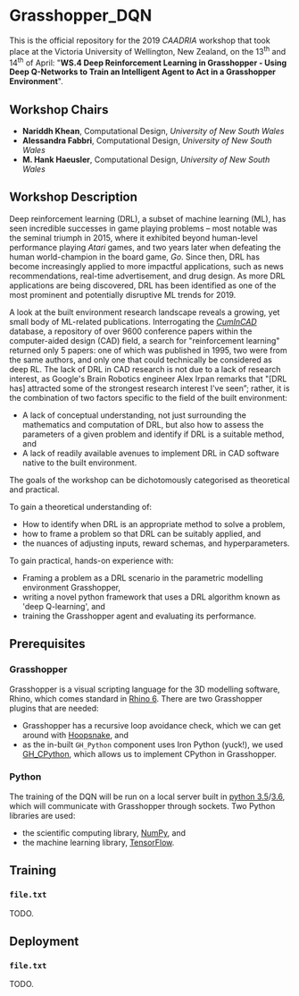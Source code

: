 # Grasshopper_DQN

This is the official repository for the 2019 _CAADRIA_ workshop that took place at the Victoria University of Wellington, New Zealand, on the 13<sup>th</sup> and 14<sup>th</sup> of April: "__WS.4 Deep Reinforcement Learning in Grasshopper - Using Deep Q-Networks to Train an Intelligent Agent to Act in a Grasshopper Environment__".

## Workshop Chairs

- __Nariddh Khean__, Computational Design, _University of New South Wales_
- __Alessandra Fabbri__, Computational Design, _University of New South Wales_
- __M. Hank Haeusler__, Computational Design, _University of New South Wales_

## Workshop Description

Deep reinforcement learning (DRL), a subset of machine learning (ML), has seen incredible successes in game playing problems – most notable was the seminal triumph in 2015, where it exhibited beyond human-level performance playing _Atari_ games, and two years later when defeating the human world-champion in the board game, _Go_. Since then, DRL has become increasingly applied to more impactful applications, such as news recommendations, real-time advertisement, and drug design. As more DRL applications are being discovered, DRL has been identified as one of the most prominent and potentially disruptive ML trends for 2019.

A look at the built environment research landscape reveals a growing, yet small body of ML-related publications. Interrogating the [_CumInCAD_](http://papers.cumincad.org/) database, a repository of over 9600 conference papers within the computer-aided design (CAD) field, a search for "reinforcement learning" returned only 5 papers: one of which was published in 1995, two were from the same authors, and only one that could technically be considered as deep RL. The lack of DRL in CAD research is not due to a lack of research interest, as Google's Brain Robotics engineer Alex Irpan remarks that "[DRL has] attracted some of the strongest research interest I've seen”; rather, it is the combination of two factors specific to the field of the built environment:
- A lack of conceptual understanding, not just surrounding the mathematics and computation of DRL, but also how to assess the parameters of a given problem and identify if DRL is a suitable method, and
- A lack of readily available avenues to implement DRL in CAD software native to the built environment.

The goals of the workshop can be dichotomously categorised as theoretical and practical.

To gain a theoretical understanding of:
- How to identify when DRL is an appropriate method to solve a problem,
- how to frame a problem so that DRL can be suitably applied, and
- the nuances of adjusting inputs, reward schemas, and hyperparameters.

To gain practical, hands-on experience with:
- Framing a problem as a DRL scenario in the parametric modelling environment Grasshopper,
- writing a novel python framework that uses a DRL algorithm known as 'deep Q-learning', and
- training the Grasshopper agent and evaluating its performance.

## Prerequisites

### Grasshopper

Grasshopper is a visual scripting language for the 3D modelling software, Rhino, which comes standard in [Rhino 6](https://www.rhino3d.com/). There are two Grasshopper plugins that are needed:
- Grasshopper has a recursive loop avoidance check, which we can get around with [Hoopsnake](https://www.food4rhino.com/app/hoopsnake), and
- as the in-built `GH_Python` component uses Iron Python (yuck!), we used [GH_CPython](https://www.food4rhino.com/app/ghcpython), which allows us to implement CPython in Grasshopper.

### Python

The training of the DQN will be run on a local server built in [python 3.5](https://www.python.org/downloads/release/python-357/)/[3.6](https://www.python.org/downloads/release/python-368/), which will communicate with Grasshopper through sockets. Two Python libraries are used:
- the scientific computing library, [NumPy](https://www.numpy.org/), and
- the machine learning library, [TensorFlow](https://www.python.org/downloads/release/python-368/).

## Training

### `file.txt`

TODO.

## Deployment

### `file.txt`

TODO.
